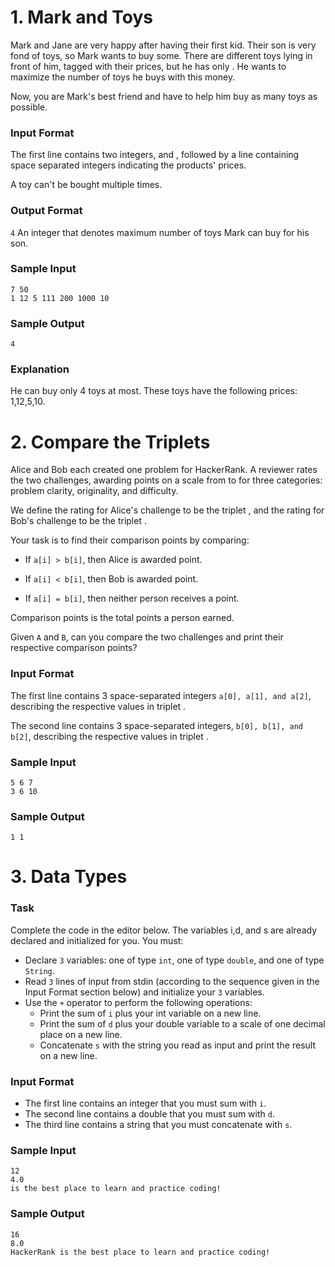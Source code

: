 # 1. Mark and Toys

Mark and Jane are very happy after having their first kid. Their son is very fond of toys, so Mark wants to buy some. There are  different toys lying in front of him, tagged with their prices, but he has only . He wants to maximize the number of toys he buys with this money.

Now, you are Mark's best friend and have to help him buy as many toys as possible.

### Input Format

The first line contains two integers,  and , followed by a line containing  space separated integers indicating the products' prices.


A toy can't be bought multiple times.

### Output Format
```4```
An integer that denotes maximum number of toys Mark can buy for his son.

### Sample Input
```
7 50
1 12 5 111 200 1000 10
```
### Sample Output
```
4
```

### Explanation

He can buy only 4 toys at most. These toys have the following prices: 1,12,5,10.

# 2. Compare the Triplets

Alice and Bob each created one problem for HackerRank. A reviewer rates the two challenges, awarding points on a scale from  to  for three categories: problem clarity, originality, and difficulty.

We define the rating for Alice's challenge to be the triplet , and the rating for Bob's challenge to be the triplet .

Your task is to find their comparison points by comparing:

* If ```a[i] > b[i]```, then Alice is awarded  point.

* If ```a[i] < b[i]```, then Bob is awarded  point.

* If ```a[i] = b[i]```, then neither person receives a point.

Comparison points is the total points a person earned.

Given ```A``` and ```B```, can you compare the two challenges and print their respective comparison points?

### Input Format

The first line contains 3 space-separated integers ```a[0], a[1], and a[2]```, describing the respective values in triplet .

The second line contains 3 space-separated integers, ```b[0], b[1], and b[2]```, describing the respective values in triplet .


### Sample Input
```
5 6 7
3 6 10
```

### Sample Output

```
1 1
```

# 3. Data Types

### Task

Complete the code in the editor below. The variables i,d, and s are already declared and initialized for you. You must:

* Declare ```3``` variables: one of type ```int```, one of type ```double```, and one of type ```String```.
* Read ```3``` lines of input from stdin (according to the sequence given in the Input Format section below) and initialize your ```3``` variables.
* Use the ```+``` operator to perform the following operations:
    * Print the sum of ```i``` plus your int variable on a new line.
    * Print the sum of ```d``` plus your double variable to a scale of one decimal place on a new line.
    * Concatenate ```s``` with the string you read as input and print the result on a new line.

### Input Format

* The first line contains an integer that you must sum with ```i```.
* The second line contains a double that you must sum with ```d```.
* The third line contains a string that you must concatenate with ```s```.

### Sample Input
```
12
4.0
is the best place to learn and practice coding!
```

### Sample Output

```
16
8.0
HackerRank is the best place to learn and practice coding!
```

